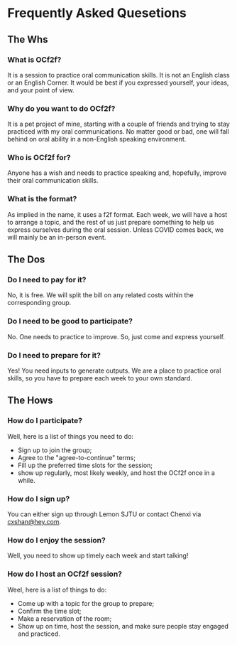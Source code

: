 # Frequently Asked Quesetions

## The Whs

### What is OCf2f?
It is a session to practice oral communication skills. It is not an English class or an English Corner. It would be best if you expressed yourself, your ideas, and your point of view.

### Why do you want to do OCf2f?
It is a pet project of mine, starting with a couple of friends and trying to stay practiced with my oral communications. No matter good or bad, one will fall behind on oral ability in a non-English speaking environment. 

### Who is OCf2f for?
Anyone has a wish and needs to practice speaking and, hopefully, improve their oral communication skills.

### What is the format?
As implied in the name, it uses a f2f format. Each week, we will have a host to arrange a topic, and the rest of us just prepare something to help us express ourselves during the oral session. Unless COVID comes back, we will mainly be an in-person event.

## The Dos

### Do I need to pay for it?
No, it is free. We will split the bill on any related costs within the corresponding group.

### Do I need to be good to participate?
No. One needs to practice to improve. So, just come and express yourself.

### Do I need to prepare for it?
Yes! You need inputs to generate outputs. We are a place to practice oral skills, so you have to prepare each week to your own standard.

## The Hows

### How do I participate?
Well, here is a list of things you need to do:
* Sign up to join the group;
* Agree to the "agree-to-continue" terms;
* Fill up the preferred time slots for the session;
* show up regularly, most likely weekly, and host the OCf2f once in a while.

### How do I sign up?
You can either sign up through Lemon SJTU or contact Chenxi via cxshan@hey.com.

### How do I enjoy the session?
Well, you need to show up timely each week and start talking!

### How do I host an OCf2f session?
Weel, here is a list of things to do:
* Come up with a topic for the group to prepare;
* Confirm the time slot;
* Make a reservation of the room;
* Show up on time, host the session, and make sure people stay engaged and practiced.
